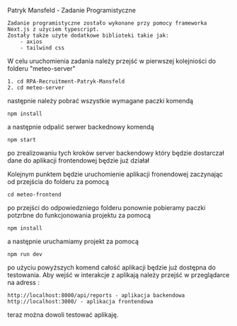 Patryk Mansfeld - Zadanie Programistyczne

    Zadanie programistyczne zostało wykonane przy pomocy frameworka Next.js z użyciem typescript.
    Zostały także użyte dodatkowe biblioteki takie jak:
        - axios
        - tailwind css 

W celu uruchomienia zadania należy przejść w pierwszej kolejniości do folderu "meteo-server"

    1. cd RPA-Recruitment-Patryk-Mansfeld
    2. cd meteo-server

następnie należy pobrać wszystkie wymagane paczki komendą

    npm install

a następnie odpalić serwer backednowy komendą 

    npm start

po zrealizowaniu tych kroków server backendowy który będzie dostarczał dane do aplikacji frontendowej będzie już działał

Kolejnym punktem będzie uruchomienie aplikacji fronendowej zaczynając od przejścia do folderu za pomocą 

    cd meteo-frontend

po przejści do odpowiedzniego folderu ponownie pobieramy paczki potzrbne do funkcjonowania projektu za pomocą 

    npm install

a następnie uruchamiamy projekt za pomocą 

    npm run dev

po użyciu powyższych komend całość aplikacji będzie już dostępna do testowania. Aby wejść w interakcje z aplikają należy przejść w przeglądarce na adress :

    http://localhost:8000/api/reports - aplikacja backendowa
    http://localhost:3000/ - aplikacja frontendowa

teraz można dowoli testować aplikaję.